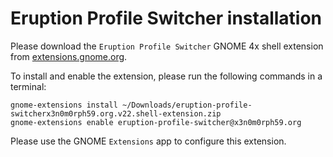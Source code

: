# Eruption Profile Switcher installation

Please download the `Eruption Profile Switcher` GNOME 4x shell extension from [extensions.gnome.org](https://extensions.gnome.org/extension/2621/eruption-profile-switcher/).

To install and enable the extension, please run the following commands in a terminal:

```shell
gnome-extensions install ~/Downloads/eruption-profile-switcherx3n0m0rph59.org.v22.shell-extension.zip
gnome-extensions enable eruption-profile-switcher@x3n0m0rph59.org
```

Please use the GNOME `Extensions` app to configure this extension.
